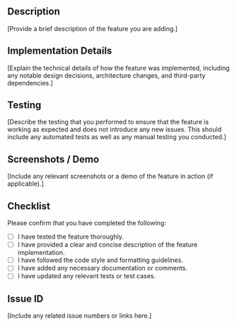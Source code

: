 ## Description

[Provide a brief description of the feature you are adding.]

## Implementation Details

[Explain the technical details of how the feature was implemented, including any notable design decisions, architecture changes, and third-party dependencies.]

## Testing

[Describe the testing that you performed to ensure that the feature is working as expected and does not introduce any new issues. This should include any automated tests as well as any manual testing you conducted.]

## Screenshots / Demo

[Include any relevant screenshots or a demo of the feature in action (if applicable).]

## Checklist

Please confirm that you have completed the following:

<!-- Add a small letter x to the square brackets to tick the checkbox -->

- [ ] I have tested the feature thoroughly.
- [ ] I have provided a clear and concise description of the feature implementation.
- [ ] I have followed the code style and formatting guidelines.
- [ ] I have added any necessary documentation or comments.
- [ ] I have updated any relevant tests or test cases.

## Issue ID

[Include any related issue numbers or links here.]
